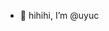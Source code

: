 - 👋 hihihi, I’m @uyuc

<!---
uyuc/uyuc is a ✨ special ✨ repository because its `README.md` (this file) appears on your GitHub profile.
You can click the Preview link to take a look at your changes.
--->
